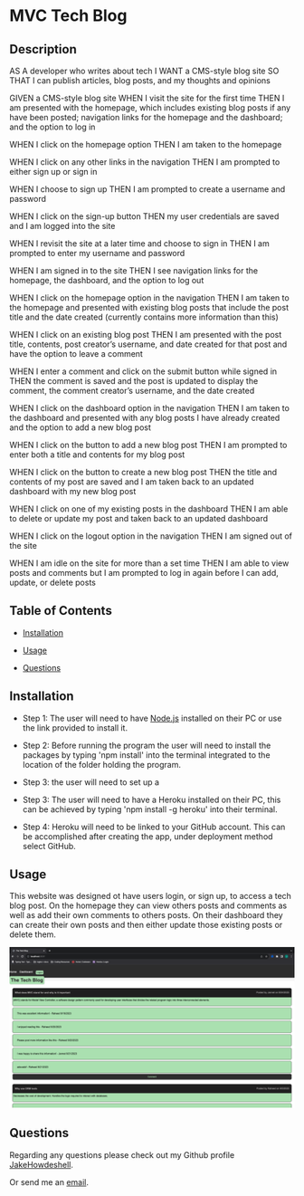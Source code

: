 # MVC Tech Blog

## Description

AS A developer who writes about tech
I WANT a CMS-style blog site
SO THAT I can publish articles, blog posts, and my thoughts and opinions

GIVEN a CMS-style blog site
WHEN I visit the site for the first time
THEN I am presented with the homepage, which includes existing blog posts if any have been posted; navigation links for the homepage and the dashboard; and the option to log in 

WHEN I click on the homepage option
THEN I am taken to the homepage 

WHEN I click on any other links in the navigation
THEN I am prompted to either sign up or sign in 

WHEN I choose to sign up
THEN I am prompted to create a username and password 

WHEN I click on the sign-up button
THEN my user credentials are saved and I am logged into the site 

WHEN I revisit the site at a later time and choose to sign in
THEN I am prompted to enter my username and password 

WHEN I am signed in to the site
THEN I see navigation links for the homepage, the dashboard, and the option to log out 

WHEN I click on the homepage option in the navigation
THEN I am taken to the homepage and presented with existing blog posts that include the post title and the date created (currently contains more information than this) 

WHEN I click on an existing blog post
THEN I am presented with the post title, contents, post creator’s username, and date created for that post and have the option to leave a comment 

WHEN I enter a comment and click on the submit button while signed in
THEN the comment is saved and the post is updated to display the comment, the comment creator’s username, and the date created 

WHEN I click on the dashboard option in the navigation
THEN I am taken to the dashboard and presented with any blog posts I have already created and the option to add a new blog post 

WHEN I click on the button to add a new blog post
THEN I am prompted to enter both a title and contents for my blog post 

WHEN I click on the button to create a new blog post
THEN the title and contents of my post are saved and I am taken back to an updated dashboard with my new blog post 

WHEN I click on one of my existing posts in the dashboard
THEN I am able to delete or update my post and taken back to an updated dashboard 

WHEN I click on the logout option in the navigation
THEN I am signed out of the site 

WHEN I am idle on the site for more than a set time
THEN I am able to view posts and comments but I am prompted to log in again before I can add, update, or delete posts 


## Table of Contents

- [Installation](#installation)

- [Usage](#usage)

- [Questions](#questions)

## Installation

- Step 1: The user will need to have [Node.js](https://nodejs.org/en/download) installed on their PC or use the link provided to install it.

- Step 2: Before running the program the user will need to install the packages by typing 'npm install' into the terminal integrated to the location of the folder holding the program.

- Step 3: the user will need to set up a 

- Step 3: The user will need to have a Heroku installed on their PC, this can be achieved by typing 'npm install -g heroku' into their terminal.

- Step 4: Heroku will need to be linked to your GitHub account. This can be accomplished after creating the app, under deployment method select GitHub.

## Usage

This website was designed ot have users login, or sign up, to access a tech blog post. On the homepage they can view others posts and comments as well as add their own comments to others posts. On their dashboard they can create their own posts and then either update those existing posts or delete them. 

![Screenshot](images/Screenshot.png)

## Questions

Regarding any questions please check out my Github profile [JakeHowdeshell](https://github.com/JakeHowdeshell/node.js-readme-generator/tree/main).

Or send me an [email](mailto:Jakehowdy@gmail.com).
